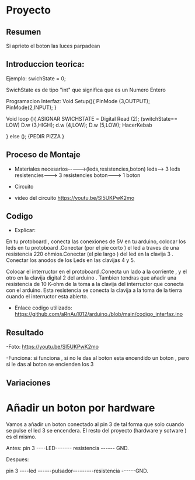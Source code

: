 # Proyecto

## Resumen

Si aprieto el boton las luces parpadean 

## Introduccion teorica:

Ejemplo:
swichState = 0;

SwichState es de tipo "int" 
que significa que es un Numero Entero

Programacion Interfaz:
Void Setup(){
      PinMode (3,OUTPUT);
      PinMode(2,INPUT);
      }
      
Void loop (){ ASIGNAR SWICHSTATE = Digital Read (2);
(switchState== LOW)
 D.w (3,HIGH);
 d.w (4,LOW);
 D.w (5,LOW);
 HacerKebab
 
 }
 else (); 
 {PEDIR PIZZA }
 
 ## Proceso de Montaje
 
  - Materiales necesarios----->(leds,resistencies,boton)
  leds--> 3 leds
  resistencies---> 3 resistencies 
  boton---> 1 boton
  
   
  - Circuito
  
  - video del circuito
   https://youtu.be/Sl5UKPwK2mo
  

  ## Codigo 
   - Explicar:
   
   En tu protoboard , conecta las conexiones de 5V en tu arduino, colocar los leds en tu protoboard .Conectar (por el pie corto ) el led a traves de una resistencia 220 ohmios.Conectar (el pie largo ) del led en la clavija 3 . Conectar los anodos de los Leds en las clavijas 4 y 5.
   
   Colocar el interructor en el protoboard .Conecta un lado a la corriente , y el otro en la clavija digital 2 del arduino . Tambien tendras que añadir una resistencia de 10 K-ohm de la toma a la clavija del interructor que conecta con el arduino. Esta resistencia se conecta la clavija a la toma de la tierra cuando el interructor esta abierto.
   
 
   
   - Enlace codigo utilizado:
  https://github.com/aRnAu1012/arduino./blob/main/codigo_interfaz.ino

  
   ## Resultado 
   
  -Foto: 
  https://youtu.be/Sl5UKPwK2mo
 
  -Funciona: si funciona , si no le das al boton esta encendido un boton , pero si le das al boton se encienden los 3 
  
   ## Variaciones 
   
   # Añadir un boton por hardware 
   
   Vamos a añadir un boton conectado al pin 3 de tal forma que solo cuando se pulse el led 3 se encendera.
   El resto del proyecto (hardware y sotware ) es el mismo.
   
   Antes:
   pin 3 ----LED------- resistencia ------ GND.
   
   Despues:
   
   pin 3 ----led ------pulsador---------resistencia ------GND.
   
   
   
   
   

